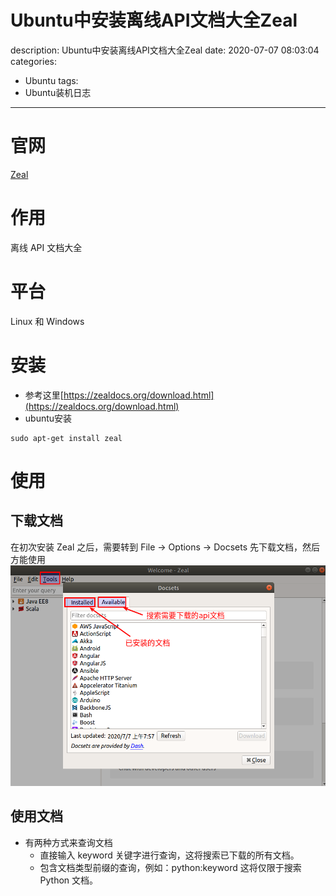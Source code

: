 #   Ubuntu中安装离线API文档大全Zeal
description: Ubuntu中安装离线API文档大全Zeal
date: 2020-07-07 08:03:04
categories:
- Ubuntu
tags:
- Ubuntu装机日志
---
#   官网
[Zeal](https://zealdocs.org/)

#   作用
离线 API 文档大全

#   平台
Linux 和 Windows 

#   安装
+   参考这里[https://zealdocs.org/download.html](https://zealdocs.org/download.html)
+   ubuntu安装
```shell
sudo apt-get install zeal
```

#   使用
##  下载文档
在初次安装 Zeal 之后，需要转到 File → Options → Docsets 先下载文档，然后方能使用
![](../images/2020/07/20200707001.png)

##  使用文档
+   有两种方式来查询文档
    *   直接输入 keyword 关键字进行查询，这将搜索已下载的所有文档。
    *   包含文档类型前缀的查询，例如：python:keyword 这将仅限于搜索 Python 文档。


